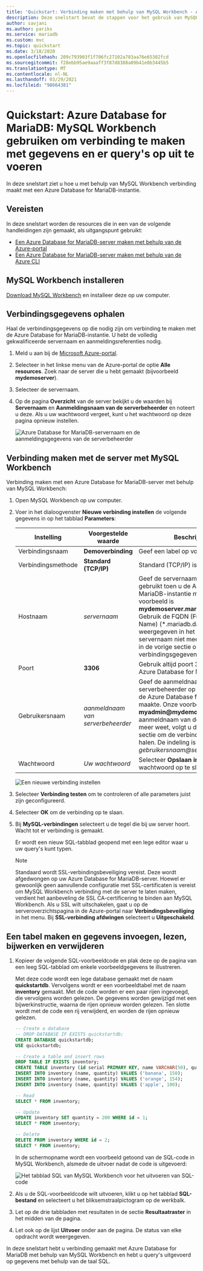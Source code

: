 ```yaml
---
title: 'Quickstart: Verbinding maken met behulp van MySQL Workbench - Azure Database for MariaDB'
description: Deze snelstart bevat de stappen voor het gebruik van MySQL Workbench om verbinding te maken met en gegevens op te vragen uit Azure Database for MariaDB.
author: savjani
ms.author: pariks
ms.service: mariadb
ms.custom: mvc
ms.topic: quickstart
ms.date: 3/18/2020
ms.openlocfilehash: 209c793903f1f706fc27102a783aa76e65382fcd
ms.sourcegitcommit: f28ebb95ae9aaaff3f87d8388a09b41e0b3445b5
ms.translationtype: MT
ms.contentlocale: nl-NL
ms.lasthandoff: 03/29/2021
ms.locfileid: "98664381"
---
```

# <a name="quickstart-azure-database-for-mariadb-use-mysql-workbench-to-connect-and-query-data"></a>Quickstart: Azure Database for MariaDB: MySQL Workbench gebruiken om verbinding te maken met gegevens en er query's op uit te voeren

In deze snelstart ziet u hoe u met behulp van MySQL Workbench verbinding maakt met een Azure Database for MariaDB-instantie. 

## <a name="prerequisites"></a>Vereisten

In deze snelstart worden de resources die in een van de volgende handleidingen zijn gemaakt, als uitgangspunt gebruikt:

- [Een Azure Database for MariaDB-server maken met behulp van de Azure-portal](./quickstart-create-mariadb-server-database-using-azure-portal.md)
- [Een Azure Database for MariaDB-server maken met behulp van de Azure CLI](./quickstart-create-mariadb-server-database-using-azure-cli.md)

## <a name="install-mysql-workbench"></a>MySQL Workbench installeren

[Download MySQL Workbench](https://dev.mysql.com/downloads/workbench/) en installeer deze op uw computer.

## <a name="get-connection-information"></a>Verbindingsgegevens ophalen

Haal de verbindingsgegevens op die nodig zijn om verbinding te maken met de Azure Database for MariaDB-instantie. U hebt de volledig gekwalificeerde servernaam en aanmeldingsreferenties nodig.

1. Meld u aan bij de [Microsoft Azure-portal](https://portal.azure.com/).

2. Selecteer in het linkse menu van de Azure-portal de optie **Alle resources**. Zoek naar de server die u hebt gemaakt (bijvoorbeeld **mydemoserver**).

3. Selecteer de servernaam.

4. Op de pagina **Overzicht** van de server bekijkt u de waarden bij **Servernaam** en **Aanmeldingsnaam van de serverbeheerder** en noteert u deze. Als u uw wachtwoord vergeet, kunt u het wachtwoord op deze pagina opnieuw instellen.

   ![Azure Database for MariaDB-servernaam en de aanmeldingsgegevens van de serverbeheerder](./media/connect-workbench/1_server-overview-name-login.png)

## <a name="connect-to-the-server-by-using-mysql-workbench"></a>Verbinding maken met de server met MySQL Workbench

Verbinding maken met een Azure Database for MariaDB-server met behulp van MySQL Workbench:

1. Open MySQL Workbench op uw computer. 

2. Voer in het dialoogvenster **Nieuwe verbinding instellen** de volgende gegevens in op het tabblad **Parameters**:

   | Instelling | Voorgestelde waarde | Beschrijving van veld |
   |---|---|---|
   |   Verbindingsnaam | **Demoverbinding** | Geef een label op voor deze verbinding. |
   | Verbindingsmethode | **Standard (TCP/IP)** | Standard (TCP/IP) is voldoende. |
   | Hostnaam | *servernaam* | Geef de servernaamwaarde op die u hebt gebruikt toen u de Azure Database for MariaDB-instantie maakte. De server in ons voorbeeld is **mydemoserver.mariadb.database.azure.com**. Gebruik de FQDN (Fully Qualified Domain Name) (\*.mariadb.database.azure.com) zoals weergegeven in het voorbeeld. Als u de servernaam niet meer weet, volgt u de stappen in de vorige sectie om de verbindingsgegevens op te halen.  |
   | Poort | **3306** | Gebruik altijd poort 3306 bij het verbinden met Azure Database for MariaDB. |
   | Gebruikersnaam |  *aanmeldnaam van serverbeheerder* | Geef de aanmeldnaam van de serverbeheerder op die u hebt gebruikt toen u de Azure Database for MariaDB-instantie maakte. Onze voorbeeldgebruikersnaam is **myadmin\@mydemoserver**. Als u de aanmeldnaam van de serverbeheerder niet meer weet, volgt u de stappen in de vorige sectie om de verbindingsgegevens op te halen. De indeling is *gebruikersnaam\@servernaam*.
   | Wachtwoord | *Uw wachtwoord* | Selecteer **Opslaan in de kluis** om het wachtwoord op te slaan. |

   ![Een nieuwe verbinding instellen](./media/connect-workbench/2-setup-new-connection.png)

3. Selecteer **Verbinding testen** om te controleren of alle parameters juist zijn geconfigureerd. 

4. Selecteer **OK** om de verbinding op te slaan. 

5. Bij **MySQL-verbindingen** selecteert u de tegel die bij uw server hoort. Wacht tot er verbinding is gemaakt.

   Er wordt een nieuw SQL-tabblad geopend met een lege editor waar u uw query's kunt typen.
    
   > [!NOTE]
   > Standaard wordt SSL-verbindingsbeveiliging vereist. Deze wordt afgedwongen op uw Azure Database for MariaDB-server. Hoewel er gewoonlijk geen aanvullende configuratie met SSL-certificaten is vereist om MySQL Workbench verbinding met de server te laten maken, verdient het aanbeveling de SSL CA-certificering te binden aan MySQL Workbench. Als u SSL wilt uitschakelen, gaat u op de serveroverzichtspagina in de Azure-portal naar **Verbindingsbeveiliging** in het menu. Bij **SSL-verbinding afdwingen** selecteert u **Uitgeschakeld**.

## <a name="create-table-and-insert-read-update-and-delete-data"></a>Een tabel maken en gegevens invoegen, lezen, bijwerken en verwijderen

1. Kopieer de volgende SQL-voorbeeldcode en plak deze op de pagina van een leeg SQL-tabblad om enkele voorbeeldgegevens te illustreren.

    Met deze code wordt een lege database gemaakt met de naam **quickstartdb**. Vervolgens wordt er een voorbeeldtabel met de naam **inventory** gemaakt. Met de code worden er een paar rijen ingevoegd, die vervolgens worden gelezen. De gegevens worden gewijzigd met een bijwerkinstructie, waarna de rijen opnieuw worden gelezen. Ten slotte wordt met de code een rij verwijderd, en worden de rijen opnieuw gelezen.
    
    ```sql
    -- Create a database
    -- DROP DATABASE IF EXISTS quickstartdb;
    CREATE DATABASE quickstartdb;
    USE quickstartdb;
    
    -- Create a table and insert rows
    DROP TABLE IF EXISTS inventory;
    CREATE TABLE inventory (id serial PRIMARY KEY, name VARCHAR(50), quantity INTEGER);
    INSERT INTO inventory (name, quantity) VALUES ('banana', 150);
    INSERT INTO inventory (name, quantity) VALUES ('orange', 154);
    INSERT INTO inventory (name, quantity) VALUES ('apple', 100);
    
    -- Read
    SELECT * FROM inventory;
    
    -- Update
    UPDATE inventory SET quantity = 200 WHERE id = 1;
    SELECT * FROM inventory;
    
    -- Delete
    DELETE FROM inventory WHERE id = 2;
    SELECT * FROM inventory;
    ```

    In de schermopname wordt een voorbeeld getoond van de SQL-code in MySQL Workbench, alsmede de uitvoer nadat de code is uitgevoerd:
    
    ![Het tabblad SQL van MySQL Workbench voor het uitvoeren van SQL-code](media/connect-workbench/3-workbench-sql-tab.png)

2. Als u de SQL-voorbeeldcode wilt uitvoeren, klikt u op het tabblad **SQL-bestand** en selecteert u het bliksemstraalpictogram op de werkbalk.
3. Let op de drie tabbladen met resultaten in de sectie **Resultaatraster** in het midden van de pagina. 
4. Let ook op de lijst **Uitvoer** onder aan de pagina. De status van elke opdracht wordt weergegeven. 

In deze snelstart hebt u verbinding gemaakt met Azure Database for MariaDB met behulp van MySQL Workbench en hebt u query's uitgevoerd op gegevens met behulp van de taal SQL.

<!--
## Next steps
> [!div class="nextstepaction"]
> [Migrate your database using Export and Import](./concepts-migrate-import-export.md)
-->
